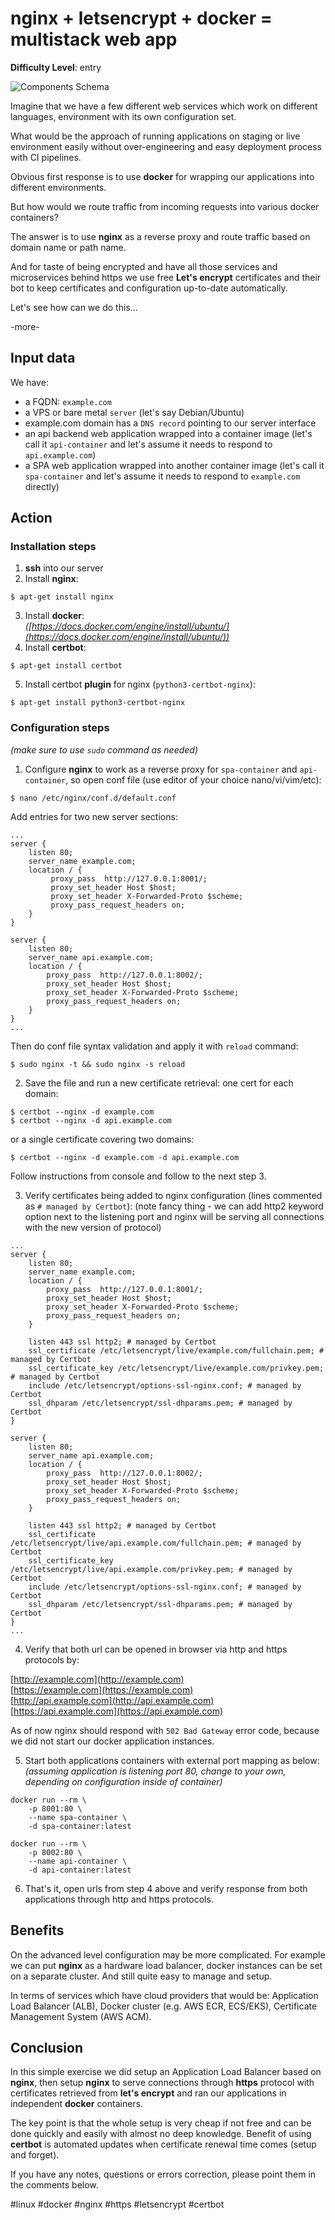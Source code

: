 # nginx + letsencrypt + docker = multistack web app

**Difficulty Level**: entry

![Components Schema](images/schema.png "Schema")

Imagine that we have a few different web services which work on different
languages, environment with its own configuration set.

What would be the approach of running applications on staging or live
environment easily without over-engineering and easy deployment process with CI
pipelines.

Obvious first response is to use **docker** for wrapping our applications into
different environments.

But how would we route traffic from incoming requests into various docker
containers?

The answer is to use **nginx** as a reverse proxy and route traffic based on domain
name or path name.

And for taste of being encrypted and have all those services and microservices
behind https we use free **Let's encrypt** certificates and their bot to keep
certificates and configuration up-to-date automatically.

Let's see how can we do this...

-more-

## Input data

We have:

- a FQDN: `example.com`
- a VPS or bare metal `server` (let's say Debian/Ubuntu)
- example.com domain has a `DNS record` pointing to our server interface
- an api backend web application wrapped into a container image (let's call it
`api-container`  and let's assume it needs to respond to `api.example.com`)
- a SPA web application wrapped into another container image (let's call it
`spa-container` and let's assume it needs to respond to `example.com` directly)

## Action

### Installation steps

1. **ssh** into our server
2. Install **nginx**:
```
$ apt-get install nginx
```
3. Install **docker**:  
*([https://docs.docker.com/engine/install/ubuntu/](https://docs.docker.com/engine/install/ubuntu/))*
4. Install **certbot**:
```
$ apt-get install certbot
```
5. Install certbot **plugin** for nginx (`python3-certbot-nginx`):
```
$ apt-get install python3-certbot-nginx
```

### Configuration steps
*(make sure to use `sudo` command as needed)*

1. Configure **nginx** to work as a reverse proxy for `spa-container` and
`api-container`, so open conf file (use editor of your choice nano/vi/vim/etc):
```
$ nano /etc/nginx/conf.d/default.conf
```
Add entries for two new server sections:
```
...
server {
    listen 80;
    server_name example.com;
    location / {
         proxy_pass  http://127.0.0.1:8001/;
         proxy_set_header Host $host;
         proxy_set_header X-Forwarded-Proto $scheme;
         proxy_pass_request_headers on;
    }
}

server {
    listen 80;
    server_name api.example.com;
    location / {
        proxy_pass  http://127.0.0.1:8002/;
        proxy_set_header Host $host;
        proxy_set_header X-Forwarded-Proto $scheme;
        proxy_pass_request_headers on;
    }
}
...
```
Then do conf file syntax validation and apply it with `reload` command:
```
$ sudo nginx -t && sudo nginx -s reload
```

2. Save the file and run a new certificate retrieval:
one cert for each domain:
```
$ certbot --nginx -d example.com
$ certbot --nginx -d api.example.com
```
or a single certificate covering two domains:
```
$ certbot --nginx -d example.com -d api.example.com
```
Follow instructions from console and follow to the next step 3.

3. Verify certificates being added to nginx configuration (lines commented as
`# managed by Certbot`):
(note fancy thing - we can add http2 keyword option next to the listening port
and nginx will be serving all connections with the new version of protocol)
```
...
server {
    listen 80;
    server_name example.com;
    location / {
        proxy_pass  http://127.0.0.1:8001/;
        proxy_set_header Host $host;
        proxy_set_header X-Forwarded-Proto $scheme;
        proxy_pass_request_headers on;
    }

    listen 443 ssl http2; # managed by Certbot
    ssl_certificate /etc/letsencrypt/live/example.com/fullchain.pem; # managed by Certbot
    ssl_certificate_key /etc/letsencrypt/live/example.com/privkey.pem; # managed by Certbot
    include /etc/letsencrypt/options-ssl-nginx.conf; # managed by Certbot
    ssl_dhparam /etc/letsencrypt/ssl-dhparams.pem; # managed by Certbot
}

server {
    listen 80;
    server_name api.example.com;
    location / {
        proxy_pass  http://127.0.0.1:8002/;
        proxy_set_header Host $host;
        proxy_set_header X-Forwarded-Proto $scheme;
        proxy_pass_request_headers on;
    }

    listen 443 ssl http2; # managed by Certbot
    ssl_certificate /etc/letsencrypt/live/api.example.com/fullchain.pem; # managed by Certbot
    ssl_certificate_key /etc/letsencrypt/live/api.example.com/privkey.pem; # managed by Certbot
    include /etc/letsencrypt/options-ssl-nginx.conf; # managed by Certbot
    ssl_dhparam /etc/letsencrypt/ssl-dhparams.pem; # managed by Certbot
}
...
```

4. Verify that both url can be opened in browser via http and https protocols by:

[http://example.com](http://example.com)  
[https://example.com](https://example.com)  
[http://api.example.com](http://api.example.com)  
[https://api.example.com](https://api.example.com)  

As of now nginx should respond with `502 Bad Gateway` error code, because we did
not start our docker application instances.

5. Start both applications containers with external port mapping as below:  
*(assuming application is listening port 80, change to your own, depending on
configuration inside of container)*
```
docker run --rm \
    -p 8001:80 \
    --name spa-container \
    -d spa-container:latest

docker run --rm \
    -p 8002:80 \
    --name api-container \
    -d api-container:latest
```

6. That's it, open urls from step 4 above and verify response from both
   applications through http and https protocols.

## Benefits
On the advanced level configuration may be more complicated. For example we can
put **nginx** as a hardware load balancer, docker instances can be set on a
separate cluster. And still quite easy to manage and setup.

In terms of services which have cloud providers that would be: Application Load
Balancer (ALB), Docker cluster (e.g. AWS ECR, ECS/EKS), Certificate Management
System (AWS ACM).


## Conclusion
In this simple exercise we did setup an Application Load Balancer based on
**nginx**, then setup **nginx** to serve connections through **https** protocol
with certificates retrieved from **let's encrypt** and ran our applications in
independent **docker** containers.

The key point is that the whole setup is very cheap if not free and can be done
quickly and easily with almost no deep knowledge. Benefit of using **certbot**
is automated updates when certificate renewal time comes (setup and forget).


If you have any notes, questions or errors correction, please point them in the
comments below.

 #linux #docker #nginx #https #letsencrypt #certbot